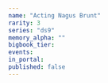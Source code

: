 ```yaml
---
name: "Acting Nagus Brunt"
rarity: 3
series: "ds9"
memory_alpha: ""
bigbook_tier:
events:
in_portal:
published: false
---
```

